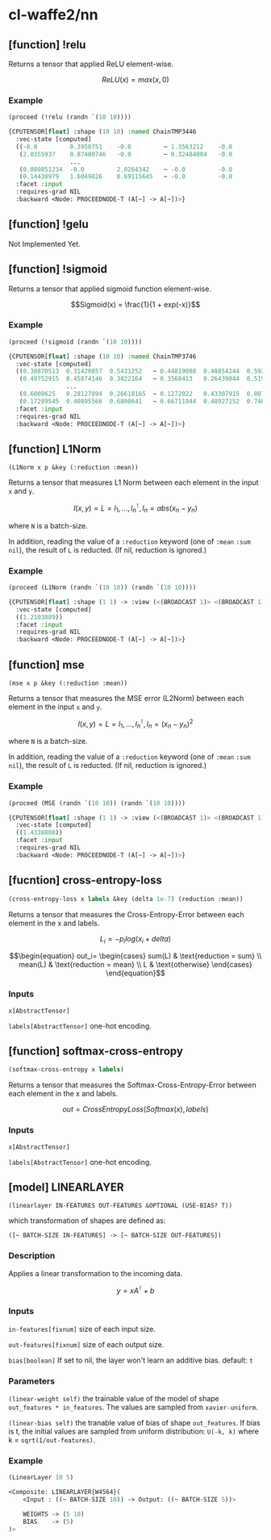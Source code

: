 
# cl-waffe2/nn

## [function] !relu

Returns a tensor that applied ReLU element-wise.

```math
ReLU(x) = max(x, 0)
```
### Example

```lisp
(proceed (!relu (randn `(10 10))))

{CPUTENSOR[float] :shape (10 10) :named ChainTMP3446 
  :vec-state [computed]
  ((-0.0         0.3958751    -0.0         ~ 1.3563212    -0.0         -0.0)                    
   (2.0355937    0.87400746   -0.0         ~ 0.32484004   -0.0         1.1069025)   
                 ...
   (0.080851234  -0.0         2.0264342    ~ -0.0         -0.0         -0.0)
   (0.14430979   1.6049826    0.69115645   ~ -0.0         -0.0         -0.0))
  :facet :input
  :requires-grad NIL
  :backward <Node: PROCEEDNODE-T (A[~] -> A[~])>}
```

## [function] !gelu

Not Implemented Yet.

## [function] !sigmoid

Returns a tensor that applied sigmoid function element-wise.

```math
Sigmoid(x) = \frac{1}{1 + exp(-x)}
```

### Example

```lisp
(proceed (!sigmoid (randn `(10 10))))

{CPUTENSOR[float] :shape (10 10) :named ChainTMP3746 
  :vec-state [computed]
  ((0.38870513  0.31420857  0.5431252   ~ 0.44819808  0.48854244  0.59221524)                   
   (0.49752915  0.45874146  0.3822164   ~ 0.3568413   0.26439044  0.519481)   
                ...
   (0.6008625   0.28127894  0.26618165  ~ 0.1272022   0.43307915  0.8074486)
   (0.17289545  0.40895566  0.6800641   ~ 0.66711944  0.48927152  0.7403083))
  :facet :input
  :requires-grad NIL
  :backward <Node: PROCEEDNODE-T (A[~] -> A[~])>}
```

## [function] L1Norm

```
(L1Norm x p &key (:reduction :mean))
```

Returns a tensor that measures L1 Norm between each element in the input `x` and `y`.

```math
l(x, y) = L = {l_1, ..., l_n}^\intercal, l_n = abs(x_n - y_n)
```

where `N` is a batch-size.

In addition, reading the value of a `:reduction` keyword (one of `:mean` `:sum` `nil`), the result of `L` is reducted. (If nil, reduction is ignored.)

### Example

```lisp
(proceed (L1Norm (randn `(10 10)) (randn `(10 10))))

{CPUTENSOR[float] :shape (1 1) -> :view (<(BROADCAST 1)> <(BROADCAST 1)>) -> :visible-shape (1 1) :named ChainTMP4162 
  :vec-state [computed]
  ((1.2103889))
  :facet :input
  :requires-grad NIL
  :backward <Node: PROCEEDNODE-T (A[~] -> A[~])>}
```

## [function] mse
```
(mse x p &key (:reduction :mean))
```
Returns a tensor that measures the MSE error (L2Norm) between each element in the input `x` and `y`.

```math
l(x, y) = L = {l_1, ..., l_n}^\intercal, l_n = (x_n - y_n)^2
```

where `N` is a batch-size.

In addition, reading the value of a `:reduction` keyword (one of `:mean` `:sum` `nil`), the result of `L` is reducted. (If nil, reduction is ignored.)

### Example

```lisp
(proceed (MSE (randn `(10 10)) (randn `(10 10))))

{CPUTENSOR[float] :shape (1 1) -> :view (<(BROADCAST 1)> <(BROADCAST 1)>) -> :visible-shape (1 1) :named ChainTMP4560 
  :vec-state [computed]
  ((1.4338808))
  :facet :input
  :requires-grad NIL
  :backward <Node: PROCEEDNODE-T (A[~] -> A[~])>}
```

## [fucntion] cross-entropy-loss

```lisp
(cross-entropy-loss x labels &key (delta 1e-7) (reduction :mean))
```

Returns a tensor that measures the Cross-Entropy-Error between each element in the x and labels.

```math
L_i = -p_ilog(x_i + delta)
```

```math
\begin{equation}
  out_i=
  \begin{cases}
    sum(L)  & \text{reduction = sum} \\
    mean(L) & \text{reduction = mean} \\
    L       & \text{otherwise}
  \end{cases}
\end{equation}
```

### Inputs

`x[AbstractTensor]`

`labels[AbstractTensor]` one-hot encoding.

## [function] softmax-cross-entropy

```lisp
(softmax-cross-entropy x labels)
```

Returns a tensor that measures the Softmax-Cross-Entropy-Error between each element in the x and labels.

```math
out = CrossEntropyLoss(Softmax(x), labels)
```

### Inputs

`x[AbstractTensor]`

`labels[AbstractTensor]` one-hot encoding.

## [model] LINEARLAYER

```
(linearlayer IN-FEATURES OUT-FEATURES &OPTIONAL (USE-BIAS? T))
```


which transformation of shapes are defined as:
```
([~ BATCH-SIZE IN-FEATURES] -> [~ BATCH-SIZE OUT-FEATURES])
```
### Description

Applies a linear transformation to the incoming data.

```math
y = xA^\intercal + b
```

### Inputs

`in-features[fixnum]` size of each input size.

`out-features[fixnum]` size of each output size.

`bias[boolean]` If set to nil, the layer won't learn an additive bias. default: `t`

### Parameters

`(linear-weight self)` the trainable value of the model of shape `out_features * in_features`. The values are sampled from  `xavier-uniform`.

`(linear-bias self)` the tranable value of bias of shape `out_features`. If bias is t, the initial values are sampled from uniform distribution: `U(-k, k)` where k = `sqrt(1/out-features)`.


### Example

```lisp
(LinearLayer 10 5)

<Composite: LINEARLAYER{W4564}(
    <Input : ((~ BATCH-SIZE 10)) -> Output: ((~ BATCH-SIZE 5))>

    WEIGHTS -> (5 10)
    BIAS    -> (5)
)>
```
